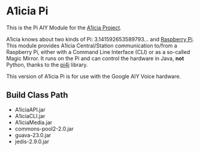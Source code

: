 # A1icia Pi

This is the Pi AIY Module for the [A1icia Project](https://github.com/markhull/A1icia).

A1icia knows about two kinds of Pi: 3.141592653589793... and [Raspberry Pi](https://www.raspberrypi.org). This module provides A1icia Central/Station communication to/from a Raspberry Pi, either with a Command Line Interface (CLI) or as a so-called Magic Mirror. It runs on the Pi and can control the hardware in Java, **not** Python, thanks to the [pi4j](https://github.com/Pi4J/pi4j) library.

This version of A1icia Pi is for use with the Google AIY Voice hardware.

## Build Class Path
* A1iciaAPI.jar
* A1iciaCLI.jar
* A1iciaMedia.jar
* commons-pool2-2.0.jar
* guava-23.0.jar
* jedis-2.9.0.jar
